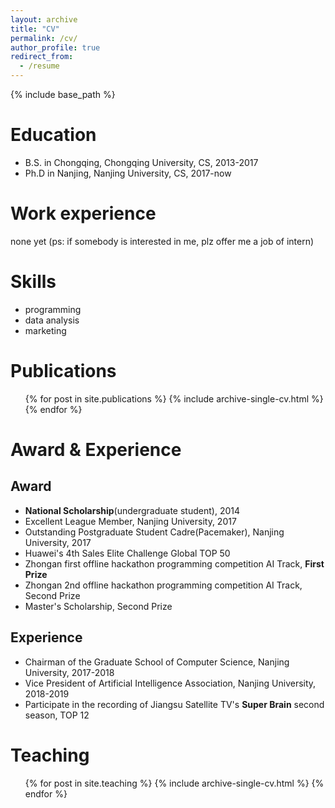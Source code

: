 ```yaml
---
layout: archive
title: "CV"
permalink: /cv/
author_profile: true
redirect_from:
  - /resume
---
```


{% include base_path %}

Education
======
* B.S. in Chongqing, Chongqing University, CS, 2013-2017
* Ph.D in Nanjing, Nanjing University, CS, 2017-now

Work experience
======
none yet
(ps: if somebody is interested in me, plz offer me a job of intern)

<!-- * Summer 2015: Research Assistant
  * Github University
  * Duties included: Tagging issues
  * Supervisor: Professor Git

* Fall 2015: Research Assistant
  * Github University
  * Duties included: Merging pull requests
  * Supervisor: Professor Hub -->
  
Skills
======
* programming
* data analysis
* marketing

Publications
======
  <ul>{% for post in site.publications %}
    {% include archive-single-cv.html %}
  {% endfor %}</ul>

Award & Experience
======

Award
--------
* **National Scholarship**(undergraduate student), 2014
* Excellent League Member, Nanjing University, 2017
* Outstanding Postgraduate Student Cadre(Pacemaker), Nanjing University, 2017
* Huawei's 4th Sales Elite Challenge Global TOP 50
* Zhongan first offline hackathon programming competition AI Track, **First Prize**
* Zhongan 2nd offline hackathon programming competition AI Track, Second Prize
* Master's Scholarship, Second Prize

Experience
-----------
* Chairman of the Graduate School of Computer Science, Nanjing University, 2017-2018
* Vice President of Artificial Intelligence Association, Nanjing University, 2018-2019
* Participate in the recording of Jiangsu Satellite TV's **Super Brain** second season, TOP 12

<!-- Talks
======
  <ul>{% for post in site.talks %}
    {% include archive-single-talk-cv.html %}
  {% endfor %}</ul> -->
  
Teaching
======
  <ul>{% for post in site.teaching %}
    {% include archive-single-cv.html %}
  {% endfor %}</ul>
  
<!-- Service and leadership
======
* Currently signed in to 43 different slack teams -->
